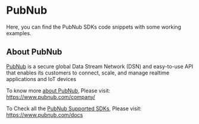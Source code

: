 # PubNub

Here, you can find the PubNub SDKs code snippets with some working examples.


About PubNub
------------

[PubNub](https://www.pubnub.com/) is a secure global Data Stream Network (DSN) and easy-to-use API that enables its customers to connect, scale, and manage realtime applications and IoT devices

To know more [about PubNub](https://www.pubnub.com/company/), Please visit: https://www.pubnub.com/company/

To Check all the [PubNub Supported SDKs](https://www.pubnub.com/docs), Please visit: https://www.pubnub.com/docs
